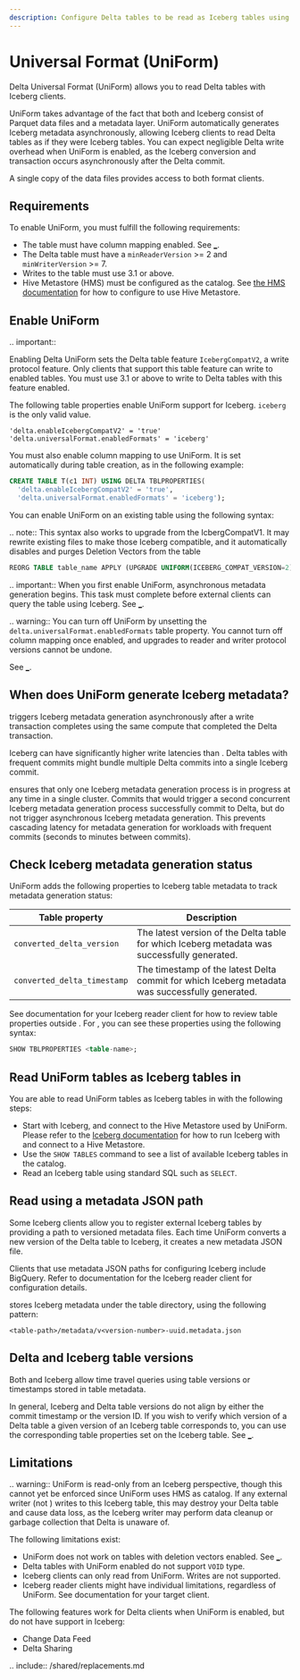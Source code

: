 ```yaml
---
description: Configure Delta tables to be read as Iceberg tables using UniForm.
---
```


# Universal Format (UniForm)

Delta Universal Format (UniForm) allows you to read Delta tables with Iceberg clients.

UniForm takes advantage of the fact that both <Delta> and Iceberg consist of Parquet data files and a metadata layer. UniForm automatically generates Iceberg metadata asynchronously, allowing Iceberg clients to read Delta tables as if they were Iceberg tables. You can expect negligible Delta write overhead when UniForm is enabled, as the Iceberg conversion and transaction occurs asynchronously after the Delta commit.

A single copy of the data files provides access to both format clients.

## Requirements

To enable UniForm, you must fulfill the following requirements:

- The table must have column mapping enabled. See [_](delta-column-mapping.md).
- The Delta table must have a `minReaderVersion` >= 2 and `minWriterVersion` >= 7.
- Writes to the table must use <Delta> 3.1 or above.
- Hive Metastore (HMS) must be configured as the catalog. See [the HMS documentation](https://spark.apache.org/docs/latest/sql-data-sources-hive-tables.html) for how to configure <AS> to use Hive Metastore.

## Enable <Delta> UniForm

.. important::

  Enabling Delta UniForm sets the Delta table feature `IcebergCompatV2`, a write protocol feature. Only clients that support this table feature can write to enabled tables. You must use <Delta> 3.1 or above to write to Delta tables with this feature enabled.

The following table properties enable UniForm support for Iceberg. `iceberg` is the only valid value.

```
'delta.enableIcebergCompatV2' = 'true'
'delta.universalFormat.enabledFormats' = 'iceberg'
```


You must also enable column mapping to use UniForm. It is set automatically during table creation, as in the following example:

```sql
CREATE TABLE T(c1 INT) USING DELTA TBLPROPERTIES(
  'delta.enableIcebergCompatV2' = 'true',
  'delta.universalFormat.enabledFormats' = 'iceberg');
```

You can enable UniForm on an existing table using the following syntax:

.. note:: This syntax also works to upgrade from the IcbergCompatV1. It may rewrite existing files to make those Iceberg compatible, and it automatically disables and purges Deletion Vectors from the table

```sql
REORG TABLE table_name APPLY (UPGRADE UNIFORM(ICEBERG_COMPAT_VERSION=2));
```
.. important:: When you first enable UniForm, asynchronous metadata generation begins. This task must complete before external clients can query the table using Iceberg. See [_](#status).

.. warning:: You can turn off UniForm by unsetting the `delta.universalFormat.enabledFormats` table property. You cannot turn off column mapping once enabled, and upgrades to <Delta> reader and writer protocol versions cannot be undone.

See [_](#limitations).

## When does UniForm generate Iceberg metadata?

<Delta> triggers Iceberg metadata generation asynchronously after a <Delta> write transaction completes using the same compute that completed the Delta transaction.

Iceberg can have significantly higher write latencies than <Delta>. Delta tables with frequent commits might bundle multiple Delta commits into a single Iceberg commit.

<Delta> ensures that only one Iceberg metadata generation process is in progress at any time in a single cluster. Commits that would trigger a second concurrent Iceberg metadata generation process successfully commit to Delta, but do not trigger asynchronous Iceberg metadata generation. This prevents cascading latency for metadata generation for workloads with frequent commits (seconds to minutes between commits).

## <a id="status"></a> Check Iceberg metadata generation status

UniForm adds the following properties to Iceberg table metadata to track metadata generation status:

| Table property | Description |
| --- | --- |
| `converted_delta_version` | The latest version of the Delta table for which Iceberg metadata was successfully generated. |
| `converted_delta_timestamp` | The timestamp of the latest Delta commit for which Iceberg metadata was successfully generated. |

See documentation for your Iceberg reader client for how to review table properties outside <Delta>. For <AS>, you can see these properties using the following syntax:

```sql
SHOW TBLPROPERTIES <table-name>;
```

## Read UniForm tables as Iceberg tables in <AS>

You are able to read UniForm tables as Iceberg tables in <AS> with the following steps:
* Start <AS> with Iceberg, and connect to the Hive Metastore used by UniForm. Please refer to the [Iceberg documentation](https://iceberg.apache.org/docs/latest/spark-configuration/#catalogs) for how to run Iceberg with <AS> and connect to a Hive Metastore.
* Use the `SHOW TABLES` command to see a list of available Iceberg tables in the catalog.
* Read an Iceberg table using standard SQL such as `SELECT`. 

## Read using a metadata JSON path

Some Iceberg clients allow you to register external Iceberg tables by providing a path to versioned metadata files. Each time UniForm converts a new version of the Delta table to Iceberg, it creates a new metadata JSON file.

Clients that use metadata JSON paths for configuring Iceberg include BigQuery. Refer to documentation for the Iceberg reader client for configuration details.

<Delta> stores Iceberg metadata under the table directory, using the following pattern:

```
<table-path>/metadata/v<version-number>-uuid.metadata.json
```

## <a id="versions"></a> Delta and Iceberg table versions

Both <Delta> and Iceberg allow time travel queries using table versions or timestamps stored in table metadata.

In general, Iceberg and Delta table versions do not align by either the commit timestamp or the version ID. If you wish to verify which version of a Delta table a given version of an Iceberg table corresponds to, you can use the corresponding table properties set on the Iceberg table. See [_](#status).

## Limitations

.. warning:: UniForm is read-only from an Iceberg perspective, though this cannot yet be enforced since UniForm uses HMS as catalog. If any external writer (not <Delta>) writes to this Iceberg table, this may destroy your Delta table and cause data loss, as the Iceberg writer may perform data cleanup or garbage collection that Delta is unaware of.

The following limitations exist:

- UniForm does not work on tables with deletion vectors enabled. See [_](delta-deletion-vectors.md).
- Delta tables with UniForm enabled do not support `VOID` type.
- Iceberg clients can only read from UniForm. Writes are not supported.
- Iceberg reader clients might have individual limitations, regardless of UniForm. See documentation for your target client.

The following <Delta> features work for Delta clients when UniForm is enabled, but do not have support in Iceberg:

- Change Data Feed
- Delta Sharing

.. include:: /shared/replacements.md
